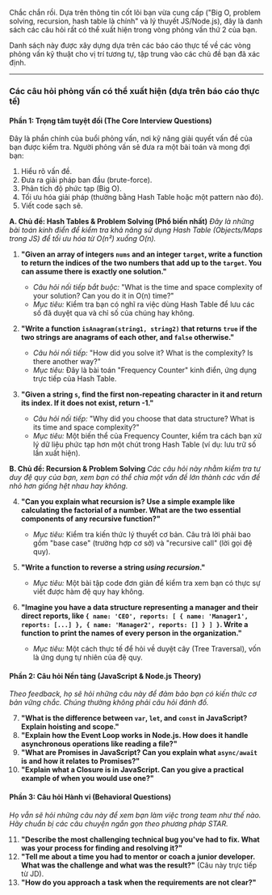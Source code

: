 Chắc chắn rồi. Dựa trên thông tin cốt lõi bạn vừa cung cấp ("Big O, problem solving, recursion, hash table là chính" và lý thuyết JS/Node.js), đây là danh sách các câu hỏi rất có thể xuất hiện trong vòng phỏng vấn thứ 2 của bạn.

Danh sách này được xây dựng dựa trên các báo cáo thực tế về các vòng phỏng vấn kỹ thuật cho vị trí tương tự, tập trung vào các chủ đề bạn đã xác định.

---

### **Các câu hỏi phỏng vấn có thể xuất hiện (dựa trên báo cáo thực tế)**

#### **Phần 1: Trọng tâm tuyệt đối (The Core Interview Questions)**
Đây là phần chính của buổi phỏng vấn, nơi kỹ năng giải quyết vấn đề của bạn được kiểm tra. Người phỏng vấn sẽ đưa ra một bài toán và mong đợi bạn:
1.  Hiểu rõ vấn đề.
2.  Đưa ra giải pháp ban đầu (brute-force).
3.  Phân tích độ phức tạp (Big O).
4.  Tối ưu hóa giải pháp (thường bằng Hash Table hoặc một pattern nào đó).
5.  Viết code sạch sẽ.

**A. Chủ đề: Hash Tables & Problem Solving (Phổ biến nhất)**
*Đây là những bài toán kinh điển để kiểm tra khả năng sử dụng Hash Table (Objects/Maps trong JS) để tối ưu hóa từ O(n²) xuống O(n).*

1.  **"Given an array of integers `nums` and an integer `target`, write a function to return the indices of the two numbers that add up to the `target`. You can assume there is exactly one solution."**
    *   *Câu hỏi nối tiếp bắt buộc:* "What is the time and space complexity of your solution? Can you do it in O(n) time?"
    *   *Mục tiêu:* Kiểm tra bạn có nghĩ ra việc dùng Hash Table để lưu các số đã duyệt qua và chỉ số của chúng hay không.

2.  **"Write a function `isAnagram(string1, string2)` that returns `true` if the two strings are anagrams of each other, and `false` otherwise."**
    *   *Câu hỏi nối tiếp:* "How did you solve it? What is the complexity? Is there another way?"
    *   *Mục tiêu:* Đây là bài toán "Frequency Counter" kinh điển, ứng dụng trực tiếp của Hash Table.

3.  **"Given a string `s`, find the first non-repeating character in it and return its index. If it does not exist, return -1."**
    *   *Câu hỏi nối tiếp:* "Why did you choose that data structure? What is its time and space complexity?"
    *   *Mục tiêu:* Một biến thể của Frequency Counter, kiểm tra cách bạn xử lý dữ liệu phức tạp hơn một chút trong Hash Table (ví dụ: lưu trữ số lần xuất hiện).

**B. Chủ đề: Recursion & Problem Solving**
*Các câu hỏi này nhằm kiểm tra tư duy đệ quy của bạn, xem bạn có thể chia một vấn đề lớn thành các vấn đề nhỏ hơn giống hệt nhau hay không.*

4.  **"Can you explain what recursion is? Use a simple example like calculating the factorial of a number. What are the two essential components of any recursive function?"**
    *   *Mục tiêu:* Kiểm tra kiến thức lý thuyết cơ bản. Câu trả lời phải bao gồm "base case" (trường hợp cơ sở) và "recursive call" (lời gọi đệ quy).

5.  **"Write a function to reverse a string *using recursion*."**
    *   *Mục tiêu:* Một bài tập code đơn giản để kiểm tra xem bạn có thực sự viết được hàm đệ quy hay không.

6.  **"Imagine you have a data structure representing a manager and their direct reports, like `{ name: 'CEO', reports: [ { name: 'Manager1', reports: [...] }, { name: 'Manager2', reports: [] } ] }`. Write a function to print the names of every person in the organization."**
    *   *Mục tiêu:* Một cách thực tế để hỏi về duyệt cây (Tree Traversal), vốn là ứng dụng tự nhiên của đệ quy.

#### **Phần 2: Câu hỏi Nền tảng (JavaScript & Node.js Theory)**
*Theo feedback, họ sẽ hỏi những câu này để đảm bảo bạn có kiến thức cơ bản vững chắc. Chúng thường không phải câu hỏi đánh đố.*

7.  **"What is the difference between `var`, `let`, and `const` in JavaScript? Explain hoisting and scope."**
8.  **"Explain how the Event Loop works in Node.js. How does it handle asynchronous operations like reading a file?"**
9.  **"What are Promises in JavaScript? Can you explain what `async/await` is and how it relates to Promises?"**
10. **"Explain what a Closure is in JavaScript. Can you give a practical example of when you would use one?"**

#### **Phần 3: Câu hỏi Hành vi (Behavioral Questions)**
*Họ vẫn sẽ hỏi những câu này để xem bạn làm việc trong team như thế nào. Hãy chuẩn bị các câu chuyện ngắn gọn theo phương pháp STAR.*

11. **"Describe the most challenging technical bug you've had to fix. What was your process for finding and resolving it?"**
12. **"Tell me about a time you had to mentor or coach a junior developer. What was the challenge and what was the result?"** (Câu này trực tiếp từ JD).
13. **"How do you approach a task when the requirements are not clear?"**